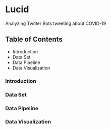 # Lucid
Analyzing Twitter Bots tweeting about COVID-19

## Table of Contents
* Introduction
* Data Set
* Data Pipeline
* Data Visualization

### Introduction


### Data Set


### Data Pipeline


### Data Visualization
